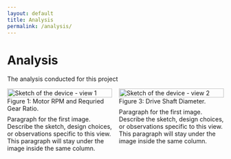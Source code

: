 ```yaml
---
layout: default
title: Analysis
permalink: /analysis/
---
```


# Analysis

The analysis conducted for this project 


<div style="display:flex;gap:1rem;flex-wrap:wrap;align-items:flex-start;">
  <figure style="flex:1 1 45%;margin:0;">
    <img src="assets/Alternate_design_idea.png" alt="Sketch of the device - view 1" style="width:100%;height:auto;">
    <figcaption>Figure 1: Motor RPM and Requried Gear Ratio.</figcaption>
    <p style="margin-top:0.5rem;">
      Paragraph for the first image. Describe the sketch, design choices, or observations specific to this view. This paragraph will stay under the image inside the same column.
    </p>
  </figure>
  <figure style="flex:1 1 45%;margin:0;">
    <img src="assets/alternate_design_idea_2.png" alt="Sketch of the device - view 2" style="width:100%;height:auto;">
    <figcaption>Figure 3: Drive Shaft Diameter.</figcaption>
    <p style="margin-top:0.5rem;">
      Paragraph for the first image. Describe the sketch, design choices, or observations specific to this view. This paragraph will stay under the image inside the same column.
    </p>
  </figure>
</div>

